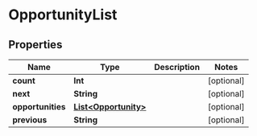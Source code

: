 
# OpportunityList

## Properties
Name | Type | Description | Notes
------------ | ------------- | ------------- | -------------
**count** | **Int** |  |  [optional]
**next** | **String** |  |  [optional]
**opportunities** | [**List&lt;Opportunity&gt;**](Opportunity.md) |  |  [optional]
**previous** | **String** |  |  [optional]



